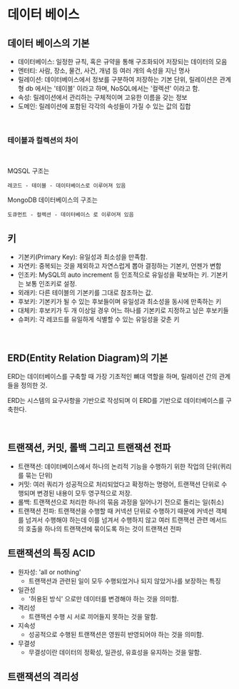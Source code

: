 # 데이터 베이스

## 데이터 베이스의 기본
- 데이터베이스: 일정한 규칙, 혹은 규약을 통해 구조화되어 저장되는 데이터의 모음
- 엔터티: 사람, 장소, 물건, 사건, 개념 등 여러 개의 속성을 지닌 명사
- 릴레이션: 데이터베이스에서 정보를 구분하여 저장하는 기본 단위, 릴레이션은 관계형 db 에서는 '테이블' 이라고 하며, NoSQL에서는 '컬렉션' 이라고 함.
- 속성: 릴레이션에서 관리하는 구체적이며 고유한 이름을 갖는 정보
- 도메인: 릴레이션에 포함된 각각의 속성들이 가질 수 있는 값의 집합

<br>

### 테이블과 컬렉션의 차이

<br>

MQSQL 구조는 

    레코드 - 테이블 - 데이터베이스로 이루어져 있음
    
MongoDB 데이터베이스의 구조는 

    도큐먼트 - 컬렉션 - 데이터베이스 로 이루어져 있음


## 키

- 기본키(Primary Key): 유일성과 최소성을 만족함.
- 자연키: 중복되는 것을 제외하고 자연스럽게 뽑아 결정하는 기본키, 언젠가 변함
- 인조키: MySQL의 auto increment 등 인조적으로 유일성을 확보하는 키. 기본키는 보통 인조키로 설정.
- 외래키: 다른 테이블의 기본키를 그대로 참조하는 값.
- 후보키: 기본키가 될 수 있는 후보들이며 유일성과 최소성을 동시에 만족하는 키
- 대체키: 후보키가 두 개 이상일 경우 어느 하나를 기본키로 지정하고 남은 후보키들
- 슈퍼키: 각 레코드를 유일하게 식별할 수 있는 유일성을 갖춘 키

<br>

## ERD(Entity Relation Diagram)의 기본

ERD는 데이터베이스를 구축할 때 가장 기초적인 뼈대 역할을 하며, 릴레이션 간의 관계들을 정의한 것. 

ERD는 시스템의 요구사항을 기반으로 작성되며 이 ERD를 기반으로 데이터베이스를 구축한다.

<br>

## 트랜잭션, 커밋, 롤백 그리고 트랜잭션 전파
- 트랜잭션: 데이터베이스에서 하나의 논리적 기능을 수행하기 위한 작업의 단위(퀴리를 묶는 단위)
- 커밋: 여러 쿼리가 성공적으로 처리되었다고 확정하는 명령어, 트랜잭션 단위로 수행되며 변경된 내용이 모두 영구적으로 저장.
- 롤백: 트랜잭션으로 처리한 하나의 묶음 과정을 일어나기 전으로 돌리는 일(취소)
- 트랜잭션 전파: 트랜잭션을 수행할 때 커넥션 단위로 수행하기 때문에 커넥션 객체를 넘겨서 수행해야 하는데 이를 넘겨서 수행하지 않고 여러 트랜잭션 관련 메서드의 호출을 하나의 트랜잭션에 묶이도록 하는 것이 트랜잭션 전파

## 트랜잭션의 특징 ACID
- 원자성: 'all or nothing'
    - 트랜잭션과 관련된 일이 모두 수행되었거나 되지 않았거나를 보장하는 특징
- 일관성
    - '허용된 방식' 으로만 데이터를 변경해야 하는 것을 의미함.
- 격리성
    - 트랜잭션 수행 시 서로 끼어들지 못하는 것을 말함.
- 지속성
    - 성공적으로 수행된 트랜잭션은 영원히 반영되어야 하는 것을 의미함.
- 무결성
    - 무결성이란 데이터의 정확성, 일관성, 유효성을 유지하는 것을 말함.

## 트랜잭션의 격리성

